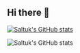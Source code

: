## Hi there 👋

<!--
**saltukalakus/saltukalakus** is a ✨ _special_ ✨ repository because its `README.md` (this file) appears on your GitHub profile.

Here are some ideas to get you started:

- 🔭 I’m currently working on ...
- 🌱 I’m currently learning ...
- 👯 I’m looking to collaborate on ...
- 🤔 I’m looking for help with ...
- 💬 Ask me about ...
- 📫 How to reach me: ...
- 😄 Pronouns: ...
- ⚡ Fun fact: ...
-->

[![Saltuk's GitHub stats](https://github-readme-stats.vercel.app/api?username=saltukalakus)](https://github.com/anuraghazra/github-readme-stats)


![Saltuk's GitHub stats](https://github-readme-stats.vercel.app/api?username=saltukalakus&show_icons=true&theme=dark)
